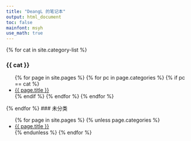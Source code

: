 ```yaml
---
title: "DeangL 的笔记本"
output: html_document
toc: false
mainfont: msyh
use_math: true
---
```

<meta http-equiv='Content-Type' content='text/html; charset=utf-8' />

{% for cat in site.category-list %}
### {{ cat }}
<ul>
  {% for page in site.pages %}
      {% for pc in page.categories %}
        {% if pc == cat %}
          <li><a href=".{{ page.url }}">{{ page.title }}</a></li>
        {% endif %}   <!-- cat-match-p -->
      {% endfor %}  <!-- page-category -->
  {% endfor %}  <!-- page -->
</ul>
{% endfor %}  <!-- cat -->
### 未分类
<ul>
	{% for page in site.pages %}
		{% unless page.categories %}
          <li><a href=".{{ page.url }}">{{ page.title }}</a></li>		
		{% endunless %}
	{% endfor %}
</ul>

